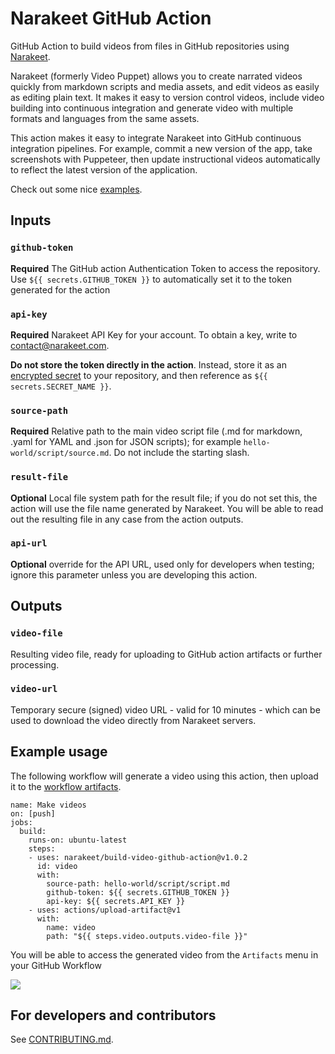 # Narakeet GitHub Action 

GitHub Action to build videos from files in GitHub repositories using [Narakeet](https://www.narakeet.com). 

Narakeet (formerly Video Puppet) allows you to create narrated videos quickly from markdown scripts and media assets, and edit videos as easily as editing plain text. It makes it easy to version control videos, include video building into continuous integration and generate video with multiple formats and languages from the same assets.

This action makes it easy to integrate Narakeet into GitHub continuous integration pipelines. For example, commit a new version of the app, take screenshots with Puppeteer, then update instructional videos automatically to reflect the latest version of the application.

Check out some nice [examples](https://github.com/narakeet/examples).

## Inputs

### `github-token`

**Required** The GitHub action Authentication Token to access the repository. Use `${{ secrets.GITHUB_TOKEN }}` to automatically set it to the token generated for the action

### `api-key`
   
**Required** Narakeet API Key for your account. To obtain a key, write to <contact@narakeet.com>. 

**Do not store the token directly in the action**. Instead, store it as an [encrypted secret](https://help.github.com/en/actions/automating-your-workflow-with-github-actions/creating-and-using-encrypted-secrets) to your repository, and then reference as `${{ secrets.SECRET_NAME }}`.

### `source-path`

**Required** Relative path to the main video script file (.md for markdown, .yaml for YAML and .json for JSON scripts); for example `hello-world/script/source.md`. Do not include the starting slash.

### `result-file`

**Optional** Local file system path for the result file; if you do not set this, the action will use the file name generated by Narakeet. You will be able to read out the resulting file in any case from the action outputs.

### `api-url`

**Optional** override for the API URL, used only for developers when testing; ignore this parameter unless you are developing this action.

## Outputs

### `video-file`

Resulting video file, ready for uploading to GitHub action artifacts or further processing.

### `video-url`

Temporary secure (signed) video URL - valid for 10 minutes - which can be used to download the video directly from Narakeet servers. 

## Example usage

The following workflow will generate a video using this action, then upload it to the [workflow artifacts](https://help.github.com/en/actions/automating-your-workflow-with-github-actions/persisting-workflow-data-using-artifacts).

```
name: Make videos
on: [push]
jobs:
  build:
    runs-on: ubuntu-latest
    steps:
    - uses: narakeet/build-video-github-action@v1.0.2
      id: video
      with:
        source-path: hello-world/script/script.md
        github-token: ${{ secrets.GITHUB_TOKEN }}
        api-key: ${{ secrets.API_KEY }}
    - uses: actions/upload-artifact@v1
      with:
        name: video
        path: "${{ steps.video.outputs.video-file }}"
```

You will be able to access the generated video from the `Artifacts` menu in your GitHub Workflow

![](images/artifact.png)

## For developers and contributors

See [CONTRIBUTING.md](CONTRIBUTING.md).
